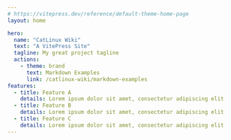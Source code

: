 ```yaml
---
# https://vitepress.dev/reference/default-theme-home-page
layout: home

hero:
  name: "CatLinux Wiki"
  text: "A VitePress Site"
  tagline: My great project tagline
  actions:
    - theme: brand
      text: Markdown Examples
      link: /catlinux-wiki/markdown-examples
features:
  - title: Feature A
    details: Lorem ipsum dolor sit amet, consectetur adipiscing elit
  - title: Feature B
    details: Lorem ipsum dolor sit amet, consectetur adipiscing elit
  - title: Feature C
    details: Lorem ipsum dolor sit amet, consectetur adipiscing elit
---
```

